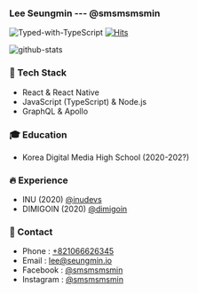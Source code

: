 ### Lee Seungmin --- @smsmsmsmin

![Typed-with-TypeScript](https://camo.githubusercontent.com/21132e0838961fbecb75077042aa9b15bc0bf6f9/68747470733a2f2f62616467656e2e6e65742f62616467652f4275696c74253230576974682f547970655363726970742f626c7565)
[![Hits](https://hits.seeyoufarm.com/api/count/incr/badge.svg?url=https%3A%2F%2Fgithub.com%2Fsmsmsmsmin%2Fsmsmsmsmin)](https://hits.seeyoufarm.com)

![github-stats](https://github-readme-stats.vercel.app/api?username=smsmsmsmin&count_private=true&theme=algolia)

### 🚀 Tech Stack

- React & React Native
- JavaScript (TypeScript) & Node.js
- GraphQL & Apollo

### 🎓 Education

- Korea Digital Media High School (2020-202?)

### 🔥 Experience

- INU (2020) [@inudevs](https://github.com/inudevs)
- DIMIGOIN (2020) [@dimigoin](https://github.com/dimigoin)

### 📒 Contact

- Phone : [+821066626345](tel://+821066626345)
- Email : lee@seungmin.io
- Facebook : [@smsmsmsmin](https://fb.me/smsmsmsmin)
- Instagram : [@smsmsmsmin](https://instagram.com/smsmsmsmin)
